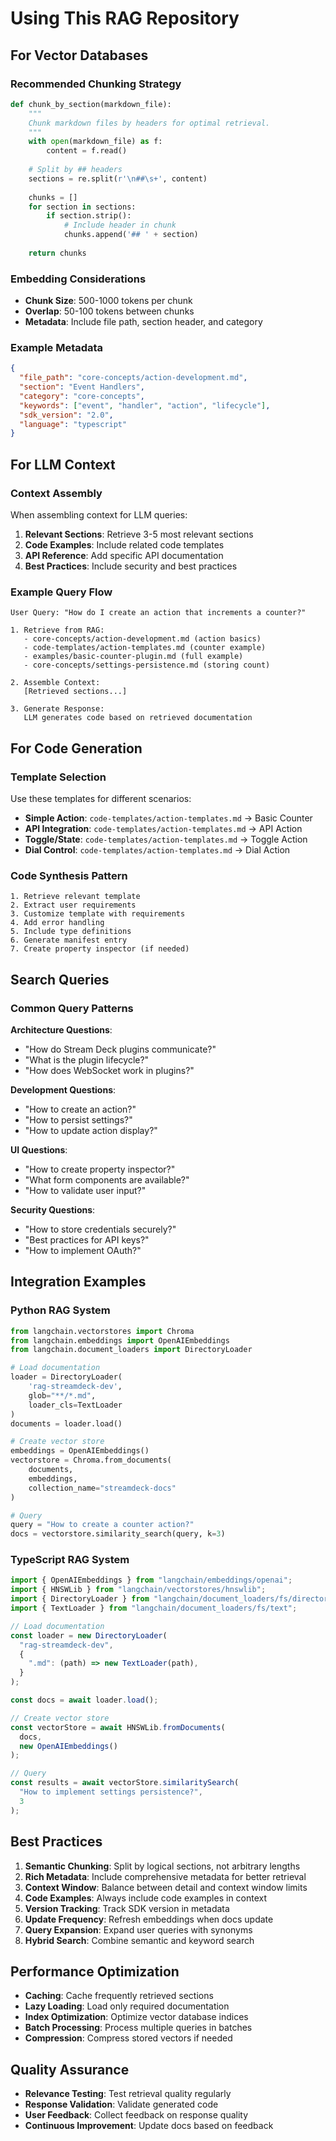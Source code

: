 # Using This RAG Repository

## For Vector Databases

### Recommended Chunking Strategy

```python
def chunk_by_section(markdown_file):
    """
    Chunk markdown files by headers for optimal retrieval.
    """
    with open(markdown_file) as f:
        content = f.read()
    
    # Split by ## headers
    sections = re.split(r'\n##\s+', content)
    
    chunks = []
    for section in sections:
        if section.strip():
            # Include header in chunk
            chunks.append('## ' + section)
    
    return chunks
```

### Embedding Considerations

- **Chunk Size**: 500-1000 tokens per chunk
- **Overlap**: 50-100 tokens between chunks
- **Metadata**: Include file path, section header, and category

### Example Metadata

```json
{
  "file_path": "core-concepts/action-development.md",
  "section": "Event Handlers",
  "category": "core-concepts",
  "keywords": ["event", "handler", "action", "lifecycle"],
  "sdk_version": "2.0",
  "language": "typescript"
}
```

## For LLM Context

### Context Assembly

When assembling context for LLM queries:

1. **Relevant Sections**: Retrieve 3-5 most relevant sections
2. **Code Examples**: Include related code templates
3. **API Reference**: Add specific API documentation
4. **Best Practices**: Include security and best practices

### Example Query Flow

```
User Query: "How do I create an action that increments a counter?"

1. Retrieve from RAG:
   - core-concepts/action-development.md (action basics)
   - code-templates/action-templates.md (counter example)
   - examples/basic-counter-plugin.md (full example)
   - core-concepts/settings-persistence.md (storing count)

2. Assemble Context:
   [Retrieved sections...]

3. Generate Response:
   LLM generates code based on retrieved documentation
```

## For Code Generation

### Template Selection

Use these templates for different scenarios:

- **Simple Action**: `code-templates/action-templates.md` → Basic Counter
- **API Integration**: `code-templates/action-templates.md` → API Action
- **Toggle/State**: `code-templates/action-templates.md` → Toggle Action
- **Dial Control**: `code-templates/action-templates.md` → Dial Action

### Code Synthesis Pattern

```
1. Retrieve relevant template
2. Extract user requirements
3. Customize template with requirements
4. Add error handling
5. Include type definitions
6. Generate manifest entry
7. Create property inspector (if needed)
```

## Search Queries

### Common Query Patterns

**Architecture Questions**:
- "How do Stream Deck plugins communicate?"
- "What is the plugin lifecycle?"
- "How does WebSocket work in plugins?"

**Development Questions**:
- "How to create an action?"
- "How to persist settings?"
- "How to update action display?"

**UI Questions**:
- "How to create property inspector?"
- "What form components are available?"
- "How to validate user input?"

**Security Questions**:
- "How to store credentials securely?"
- "Best practices for API keys?"
- "How to implement OAuth?"

## Integration Examples

### Python RAG System

```python
from langchain.vectorstores import Chroma
from langchain.embeddings import OpenAIEmbeddings
from langchain.document_loaders import DirectoryLoader

# Load documentation
loader = DirectoryLoader(
    'rag-streamdeck-dev',
    glob="**/*.md",
    loader_cls=TextLoader
)
documents = loader.load()

# Create vector store
embeddings = OpenAIEmbeddings()
vectorstore = Chroma.from_documents(
    documents,
    embeddings,
    collection_name="streamdeck-docs"
)

# Query
query = "How to create a counter action?"
docs = vectorstore.similarity_search(query, k=3)
```

### TypeScript RAG System

```typescript
import { OpenAIEmbeddings } from "langchain/embeddings/openai";
import { HNSWLib } from "langchain/vectorstores/hnswlib";
import { DirectoryLoader } from "langchain/document_loaders/fs/directory";
import { TextLoader } from "langchain/document_loaders/fs/text";

// Load documentation
const loader = new DirectoryLoader(
  "rag-streamdeck-dev",
  {
    ".md": (path) => new TextLoader(path),
  }
);

const docs = await loader.load();

// Create vector store
const vectorStore = await HNSWLib.fromDocuments(
  docs,
  new OpenAIEmbeddings()
);

// Query
const results = await vectorStore.similaritySearch(
  "How to implement settings persistence?",
  3
);
```

## Best Practices

1. **Semantic Chunking**: Split by logical sections, not arbitrary lengths
2. **Rich Metadata**: Include comprehensive metadata for better retrieval
3. **Context Window**: Balance between detail and context window limits
4. **Code Examples**: Always include code examples in context
5. **Version Tracking**: Track SDK version in metadata
6. **Update Frequency**: Refresh embeddings when docs update
7. **Query Expansion**: Expand user queries with synonyms
8. **Hybrid Search**: Combine semantic and keyword search

## Performance Optimization

- **Caching**: Cache frequently retrieved sections
- **Lazy Loading**: Load only required documentation
- **Index Optimization**: Optimize vector database indices
- **Batch Processing**: Process multiple queries in batches
- **Compression**: Compress stored vectors if needed

## Quality Assurance

- **Relevance Testing**: Test retrieval quality regularly
- **Response Validation**: Validate generated code
- **User Feedback**: Collect feedback on response quality
- **Continuous Improvement**: Update docs based on feedback
